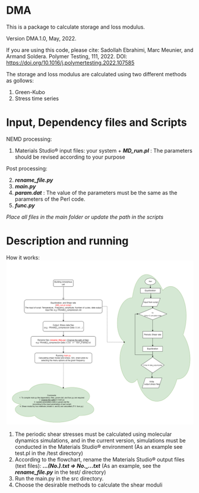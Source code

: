 # DMA
This is a package to calculate storage and loss modulus. 

Version DMA.1.0, May, 2022.


If you are using this code, please cite:
Sadollah Ebrahimi, Marc Meunier, and Armand Soldera. Polymer Testing, 111, 2022. 
DOI: https://doi.org/10.1016/j.polymertesting.2022.107585


The storage and loss modulus are calculated using two different methods as gollows:
1. Green-Kubo
2. Stress time series

# Input, Dependency files and Scripts
NEMD processing:

1. Materials Studio® input files: your system + ***MD_run.pl*** : The parameters should be revised according to your purpose

Post processing:

2. ***rename_file.py***
3. ***main.py***
4. ***param.dat*** :  The value of the parameters must be the same as the parameters of the Perl code.
5. ***func.py*** 

*Place all files in the main folder or update the path in the scripts*
# Description and running
How it works: 
![alt text](DMA_flow.png)

1. The periodic shear stresses must be calculated using molecular dynamics simulations, and in the current version, simulations must be conducted in the Materials Studio® environment (As an example see test.pl in the /test directory)
2. According to the flowchart, rename the Materials Studio® output files (text files): ***...(No.).txt => No._...txt*** (As an example, see the ***rename_file.py*** in the test/ directory)
3. Run the main.py in the src directory.
4. Choose the desirable methods to calculate the shear moduli  


